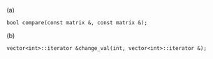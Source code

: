 (a)

    bool compare(const matrix &, const matrix &);

(b)

    vector<int>::iterator &change_val(int, vector<int>::iterator &);

